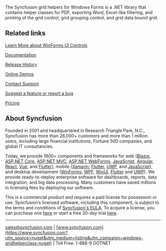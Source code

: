 The Syncfusion grid helpers for Windows Forms is a .NET library that contains helper classes for PDF, exporting Word, Excel-like filtering, and printing of the grid control, grid grouping control, and grid data bound grid.

## Related links
[Learn More about WinForms UI Controls](https://www.syncfusion.com/winforms-ui-controls/datagrid?utm_source=nuget&utm_medium=listing&utm_campaign=windows-gridhelperclass-nuget)

[Documentation](https://help.syncfusion.com/windowsforms/gridgrouping/overview?utm_source=nuget&utm_medium=listing&utm_campaign=windows-gridhelperclass-nuget)

[Release History](https://help.syncfusion.com/windowsforms/release-notes/v19.3.0.56?utm_source=nuget&utm_medium=listing&utm_campaign=windows-gridhelperclass-nuget)

[Online Demos](https://github.com/syncfusion/winforms-demos/?utm_source=nuget&utm_medium=listing&utm_campaign=windows-gridhelperclass-nuget)

[Contact Support](https://www.syncfusion.com/support/directtrac/incidents/newincident/?utm_source=nuget&utm_medium=listing&utm_campaign=windows-gridhelperclass-nuget)

[Suggest a feature or report a bug](https://www.syncfusion.com/feedback/winforms?utm_source=nuget&utm_medium=listing&utm_campaign=windows-gridhelperclass-nuget)

[Pricing](https://www.syncfusion.com/sales/products/windowsforms?utm_source=nuget&utm_medium=listing&utm_campaign=windows-gridhelperclass-nuget)

## About Syncfusion
Founded in 2001 and headquartered in Research Triangle Park, N.C., Syncfusion has more than 26,000+ customers and more than 1 million users, including large financial institutions, Fortune 500 companies, and global IT consultancies.

Today, we provide 1600+ components and frameworks for web ([Blazor](https://www.syncfusion.com/blazor-components?utm_source=nuget&utm_medium=listing&utm_campaign=windows-gridhelperclass-nuget), [ASP.NET Core](https://www.syncfusion.com/aspnet-core-ui-controls?utm_source=nuget&utm_medium=listing&utm_campaign=windows-gridhelperclass-nuget), [ASP.NET MVC](https://www.syncfusion.com/aspnet-mvc-ui-controls?utm_source=nuget&utm_medium=listing&utm_campaign=windows-gridhelperclass-nuget), [ASP.NET WebForms](https://www.syncfusion.com/jquery/aspnet-webforms-ui-controls?utm_source=nuget&utm_medium=listing&utm_campaign=windows-gridhelperclass-nuget), [JavaScript](https://www.syncfusion.com/javascript-ui-controls?utm_source=nuget&utm_medium=listing&utm_campaign=windows-gridhelperclass-nuget), [Angular](https://www.syncfusion.com/angular-ui-components?utm_source=nuget&utm_medium=listing&utm_campaign=windows-gridhelperclass-nuget), [React](https://www.syncfusion.com/react-ui-components?utm_source=nuget&utm_medium=listing&utm_campaign=windows-gridhelperclass-nuget), [Vue](https://www.syncfusion.com/vue-ui-components?utm_source=nuget&utm_medium=listing&utm_campaign=windows-gridhelperclass-nuget), and [Flutter](https://www.syncfusion.com/flutter-widgets?utm_source=nuget&utm_medium=listing&utm_campaign=windows-gridhelperclass-nuget)), mobile ([Xamarin](https://www.syncfusion.com/xamarin-ui-controls?utm_source=nuget&utm_medium=listing&utm_campaign=windows-gridhelperclass-nuget), [Flutter](https://www.syncfusion.com/flutter-widgets?utm_source=nuget&utm_medium=listing&utm_campaign=windows-gridhelperclass-nuget), [UWP](https://www.syncfusion.com/uwp-ui-controls?utm_source=nuget&utm_medium=listing&utm_campaign=windows-gridhelperclass-nuget), and [JavaScript](https://www.syncfusion.com/javascript-ui-controls?utm_source=nuget&utm_medium=listing&utm_campaign=windows-gridhelperclass-nuget)), and desktop development ([WinForms](https://www.syncfusion.com/winforms-ui-controls?utm_source=nuget&utm_medium=listing&utm_campaign=windows-gridhelperclass-nuget), [WPF](https://www.syncfusion.com/wpf-ui-controls?utm_source=nuget&utm_medium=listing&utm_campaign=windows-gridhelperclass-nuget), [WinUI](https://www.syncfusion.com/winui-controls?utm_source=nuget&utm_medium=listing&utm_campaign=windows-gridhelperclass-nuget), [Flutter](https://www.syncfusion.com/flutter-widgets?utm_source=nuget&utm_medium=listing&utm_campaign=windows-gridhelperclass-nuget) and [UWP](https://www.syncfusion.com/uwp-ui-controls?utm_source=nuget&utm_medium=listing&utm_campaign=windows-gridhelperclass-nuget)). We provide ready-to-deploy enterprise software for dashboards, reports, data integration, and big data processing. Many customers have saved millions in licensing fees by deploying our software.


This is a commercial product and requires a paid license for possession or use. Syncfusion’s licensed software, including this component, is subject to the terms and conditions of [Syncfusion's EULA](https://www.syncfusion.com/eula/es/?utm_source=nuget&utm_medium=listing&utm_campaign=windows-gridhelperclass-nuget). To acquire a license, you can purchase one [here]( https://www.syncfusion.com/sales/products/windowsforms?utm_source=nuget&utm_medium=listing&utm_campaign=windows-gridhelperclass-nuget) or start a free 30-day trial [here](https://www.syncfusion.com/account/manage-trials/start-trials?utm_source=nuget&utm_medium=listing&utm_campaign=windows-gridhelperclass-nuget).

___

[sales@syncfusion.com](mailto:sales@syncfusion.com?Subject=Syncfusion%20Notifications%20WinUI-%20NuGet) | [www.syncfusion.com](https://www.syncfusion.com?utm_source=nuget&utm_medium=listing&utm_campaign=windows-gridhelperclass-nuget) | Toll Free: 1-888-9 DOTNET


